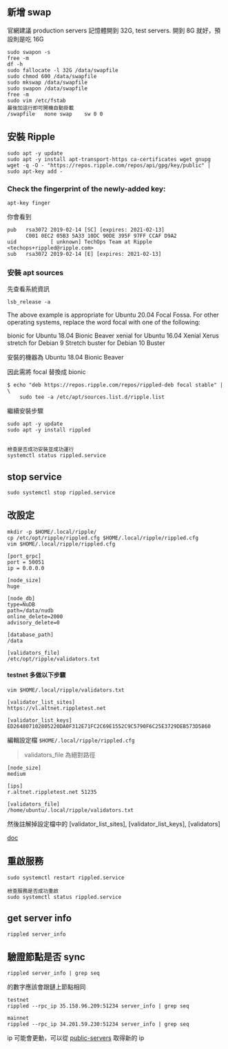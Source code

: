 
## 新增 swap

官網建議 production servers 記憶體開到 32G, test servers. 開到 8G 就好，預設則是吃 16G

```
sudo swapon -s
free -m
df -h
sudo fallocate -l 32G /data/swapfile
sudo chmod 600 /data/swapfile
sudo mkswap /data/swapfile
sudo swapon /data/swapfile
free -m
sudo vim /etc/fstab
最後加這行即可開機自動掛載
/swapfile   none swap    sw 0 0
```

## 安裝 Ripple

```
sudo apt -y update
sudo apt -y install apt-transport-https ca-certificates wget gnupg
wget -q -O - "https://repos.ripple.com/repos/api/gpg/key/public" | sudo apt-key add -
```

### Check the fingerprint of the newly-added key: 

```
apt-key finger
```

你會看到

```
pub   rsa3072 2019-02-14 [SC] [expires: 2021-02-13]
      C001 0EC2 05B3 5A33 10DC 90DE 395F 97FF CCAF D9A2
uid           [ unknown] TechOps Team at Ripple <techops+rippled@ripple.com>
sub   rsa3072 2019-02-14 [E] [expires: 2021-02-13]
```

### 安裝 apt sources

先查看系統資訊

```
lsb_release -a
```

The above example is appropriate for Ubuntu 20.04 Focal Fossa. For other operating systems, replace the word focal with one of the following:

bionic for Ubuntu 18.04 Bionic Beaver
xenial for Ubuntu 16.04 Xenial Xerus
stretch for Debian 9 Stretch
buster for Debian 10 Buster

安裝的機器為 Ubuntu 18.04 Bionic Beaver

因此需將 focal 替換成 bionic

```
$ echo "deb https://repos.ripple.com/repos/rippled-deb focal stable" | \
    sudo tee -a /etc/apt/sources.list.d/ripple.list
```

繼續安裝步驟

```
sudo apt -y update
sudo apt -y install rippled


檢查是否成功安裝並成功運行
systemctl status rippled.service
```

## stop service

`sudo systemctl stop rippled.service`

## 改設定

```
mkdir -p $HOME/.local/ripple/
cp /etc/opt/ripple/rippled.cfg $HOME/.local/ripple/rippled.cfg
vim $HOME/.local/ripple/rippled.cfg
```

```
[port_grpc]
port = 50051
ip = 0.0.0.0

[node_size]
huge

[node_db]
type=NuDB
path=/data/nudb
online_delete=2000
advisory_delete=0

[database_path]
/data

[validators_file]
/etc/opt/ripple/validators.txt
```

#### testnet 多做以下步驟

```
vim $HOME/.local/ripple/validators.txt
```

```
[validator_list_sites]
https://vl.altnet.rippletest.net

[validator_list_keys]
ED264807102805220DA0F312E71FC2C69E1552C9C5790F6C25E3729DEB573D5860
```

編輯設定檔 `$HOME/.local/ripple/rippled.cfg`

> validators_file 為絕對路徑

```
[node_size]
medium

[ips]
r.altnet.rippletest.net 51235

[validators_file]
/home/ubuntu/.local/ripple/validators.txt
```

然後註解掉設定檔中的 [validator_list_sites], [validator_list_keys], [validators] 

[doc](https://xrpl.org/connect-your-rippled-to-the-xrp-test-net.html)

## 重啟服務

```
sudo systemctl restart rippled.service

檢查服務是否成功重啟
sudo systemctl status rippled.service
```

## get server info

```
rippled server_info
```

## 驗證節點是否 sync

```
rippled server_info | grep seq
```

的數字應該會跟鏈上節點相同

```
testnet
rippled --rpc_ip 35.158.96.209:51234 server_info | grep seq

mainnet
rippled --rpc_ip 34.201.59.230:51234 server_info | grep seq
```

ip 可能會更動，可以從 [public-servers](https://xrpl.org/get-started-with-the-rippled-api.html#public-servers) 取得新的 ip

